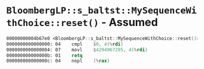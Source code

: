 # `BloombergLP::s_baltst::MySequenceWithChoice::reset()` - Assumed

```nasm
00000000004b67e0 <BloombergLP::s_baltst::MySequenceWithChoice::reset()>:
0000000000000000: 04	cmpl	$0, 4(%rdi)
0000000000000004: 07	movl	$4294967295, 4(%rdi)
000000000000000b: 01	retq	
000000000000000c: 04	nopl	(%rax)
```
